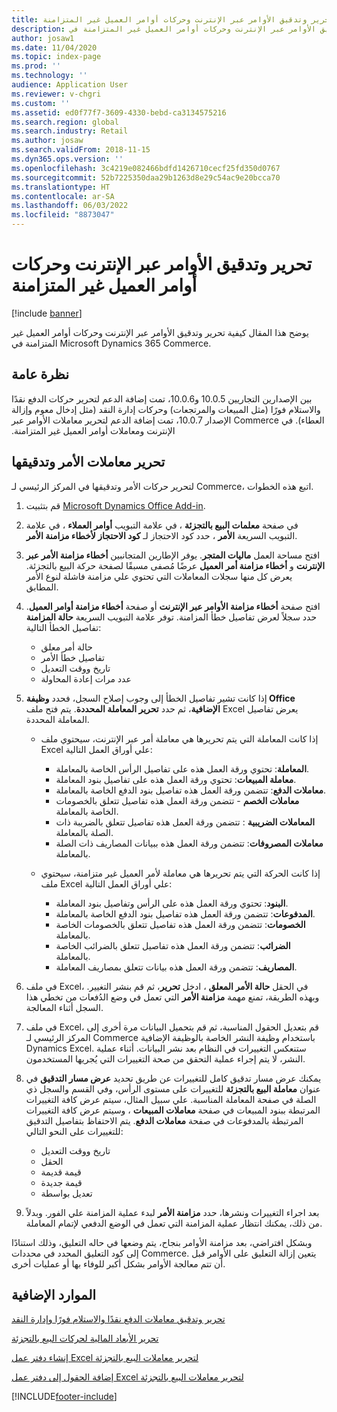 ```yaml
---
title: تحرير وتدقيق الأوامر عبر الإنترنت وحركات أوامر العميل غير المتزامنة
description: يوضح هذا المقال كيفية تحرير وتدقيق الأوامر عبر الإنترنت وحركات أوامر العميل غير المتزامنة في Microsoft Dynamics 365 Commerce.
author: josaw1
ms.date: 11/04/2020
ms.topic: index-page
ms.prod: ''
ms.technology: ''
audience: Application User
ms.reviewer: v-chgri
ms.custom: ''
ms.assetid: ed0f77f7-3609-4330-bebd-ca3134575216
ms.search.region: global
ms.search.industry: Retail
ms.author: josaw
ms.search.validFrom: 2018-11-15
ms.dyn365.ops.version: ''
ms.openlocfilehash: 3c4219e082466bdfd1426710cecf25fd350d0767
ms.sourcegitcommit: 52b7225350daa29b1263d8e29c54ac9e20bcca70
ms.translationtype: HT
ms.contentlocale: ar-SA
ms.lasthandoff: 06/03/2022
ms.locfileid: "8873047"
---
```

# <a name="edit-and-audit-online-order-and-asynchronous-customer-order-transactions"></a>تحرير وتدقيق الأوامر عبر الإنترنت وحركات أوامر العميل غير المتزامنة

[!include [banner](../includes/banner.md)]

يوضح هذا المقال كيفية تحرير وتدقيق الأوامر عبر الإنترنت وحركات أوامر العميل غير المتزامنة في Microsoft Dynamics 365 Commerce.

## <a name="overview"></a>نظرة عامة

بين الإصدارين التجاريين 10.0.5 و10.0.6، تمت إضافة الدعم لتحرير حركات الدفع نقدًا والاستلام فورًا‬‬‏‫ (مثل المبيعات والمرتجعات) وحركات إدارة النقد (مثل إدخال معوم وإزالة العطاء). في Commerce الإصدار 10.0.7، تمت إضافة الدعم لتحرير معاملات الأوامر عبر الإنترنت ومعاملات أوامر العميل غير المتزامنة.

## <a name="edit-and-audit-order-transactions"></a>تحرير معاملات الأمر وتدقيقها

لتحرير حركات الأمر وتدقيقها في المركز الرئيسي لـ Commerce، اتبع هذه الخطوات.

1. قم بتثبيت [Microsoft Dynamics Office Add-in](https://appsource.microsoft.com/product/office/WA104379629?tab=Overview).
1. في صفحة **معلمات البيع بالتجزئة** ، في علامة التبويب **أوامر العملاء** ، في علامة التبويب السريعة **الأمر** ، حدد كود الاحتجاز لـ **كود الاحتجاز لأخطاء مزامنة الأمر**.
1. افتح مساحة العمل **ماليات المتجر**. يوفر الإطارين المتجانبين **أخطاء مزامنة الأمر عبر الإنترنت** و **أخطاء مزامنة أمر العميل** عرضًا مُصفى مسبقًا لصفحة حركة البيع بالتجزئة. يعرض كل منها سجلات المعاملات التي تحتوي علي مزامنة فاشلة لنوع الأمر المطابق.
1. افتح صفحة **أخطاء مزامنة الأوامر عبر الإنترنت** أو صفحة **أخطاء مزامنة أوامر العميل**. حدد سجلاً لعرض تفاصيل خطأ المزامنة. توفر علامة التبويب السريعة **حالة المزامنة** تفاصيل الخطأ التالية:

    - حالة أمر معلق
    - تفاصيل خطأ الأمر
    - تاريخ ووقت التعديل
    - عدد مرات إعادة المحاولة

1. إذا كانت تشير تفاصيل الخطأ إلى وجوب إصلاح السجل، فحدد **وظيفة Office الإضافية**، ثم حدد **تحرير المعاملة المحددة**. يتم فتح ملف Excel يعرض تفاصيل المعاملة المحددة.

    - إذا كانت المعاملة التي يتم تحريرها هي معاملة أمر عبر الإنترنت، سيحتوي ملف Excel علي أوراق العمل التالية:

        - **المعاملة**: تحتوي ورقة العمل هذه على تفاصيل الرأس الخاصة بالمعاملة.
        - **معاملة المبيعات**: تحتوي ورقة العمل هذه على تفاصيل بنود المعاملة.
        - **معاملات الدفع**: تتضمن ورقة العمل هذه تفاصيل بنود الدفع الخاصة بالمعاملة.
        - **معاملات الخصم** - تتضمن ورقة العمل هذه تفاصيل تتعلق بالخصومات الخاصة بالمعاملة.
        - **المعاملات الضريبية** : تتضمن ورقة العمل هذه تفاصيل تتعلق بالضريبة ذات الصلة بالمعاملة.
        - **معاملات المصروفات**: تتضمن ورقة العمل هذه ببيانات المصاريف ذات الصلة بالمعاملة.

    - إذا كانت الحركة التي يتم تحريرها هي معاملة لأمر العميل غير متزامنة‬، سيحتوي ملف Excel علي أوراق العمل التالية:

        - **البنود**: تحتوي ورقة العمل هذه على الرأس وتفاصيل بنود المعاملة.
        - **المدفوعات**: تتضمن ورقة العمل هذه تفاصيل بنود الدفع الخاصة بالمعاملة.
        - **الخصومات**: تتضمن ورقة العمل هذه تفاصيل تتعلق بالخصومات الخاصة بالمعاملة.
        - **الضرائب**: تتضمن ورقة العمل هذه تفاصيل تتعلق بالضرائب الخاصة بالمعاملة.
        - **المصاريف**: تتضمن ورقة العمل هذه بيانات تتعلق بمصاريف المعاملة.

1. في ملف Excel، في الحقل **حالة الأمر المعلق** ، ادخل **تحرير**، ثم قم بنشر التغيير. وبهذه الطريقة، تمنع مهمة **مزامنة الأمر** التي تعمل في وضع الدُفعات من تخطي هذا السجل أثناء المعالجة.
1. في ملف Excel، قم بتعديل الحقول المناسبة، ثم قم بتحميل البيانات مرة أخرى إلى المركز الرئيسي لـ Commerce باستخدام وظيفة النشر الخاصة بالوظيفة الإضافية Dynamics Excel. ستنعكس التغييرات في النظام بعد نشر البيانات. أثناء عملية النشر، لا يتم إجراء عملية التحقق من صحة التغييرات التي يُجريها المستخدمون.
1. يمكنك عرض مسار تدقيق كامل للتغييرات عن طريق تحديد **عرض مسار التدقيق** في عنوان **معاملة البيع بالتجزئة** للتغييرات على مستوى الرأس، وفي القسم والسجل ذي الصلة في صفحة المعاملة المناسبة. علي سبيل المثال، سيتم عرض كافة التغييرات المرتبطة ببنود المبيعات في صفحة **معاملات المبيعات** ، وسيتم عرض كافة التغييرات المرتبطة بالمدفوعات في صفحة **معاملات الدفع**. يتم الاحتفاظ بتفاصيل التدقيق للتغييرات على النحو التالي:

    - تاريخ ووقت التعديل
    - الحقل
    - قيمة قديمة
    - قيمة جديدة
    - تعديل بواسطة

1. بعد اجراء التغييرات ونشرها، حدد **مزامنة الأمر** لبدء عملية المزامنة علي الفور. وبدلاً من ذلك، يمكنك انتظار عملية المزامنة التي تعمل في الوضع الدفعي لإتمام المعاملة.

وبشكل افتراضي، بعد مزامنة الأوامر بنجاح، يتم وضعها في حاله التعليق، وذلك استنادًا إلى كود التعليق المحدد في محددات Commerce. يتعين إزالة التعليق على الأوامر قبل أن تتم معالجة الأوامر بشكل أكبر للوفاء بها أو عمليات أخرى.

## <a name="additional-resources"></a>الموارد الإضافية

[تحرير وتدقيق معاملات الدفع نقدًا والاستلام فورًا وإدارة النقد](edit-cash-trans.md)

[تحرير الأبعاد المالية لحركات البيع بالتجزئة](edit-financial-dim.md)

[إنشاء دفتر عمل Excel لتحرير معاملات البيع بالتجزئة](create-excel-edit.md)

[إضافة الحقول إلى دفتر عمل Excel لتحرير معاملات البيع بالتجزئة](add-fields-excel.md)


[!INCLUDE[footer-include](../includes/footer-banner.md)]